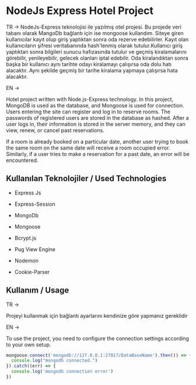 
# NodeJs Express Hotel Project


TR ->
NodeJs-Express teknolojisi ile yazılmış otel projesi. Bu projede veri tabanı olarak MangoDb bağlantı için ise mongoose kullandım. Siteye giren kullanıcılar kayıt olup giriş yaptıktan sonra oda rezerve edebilirler. Kayıt olan kullanıcıların şifresi veritabanında 
hash'lenmiş olarak tutulur.Kullanıcı giriş yaptıktan sonra bilgileri sunucu hafızasında tutulur ve geçmiş kiralamalarını görebilir, yenileyebilir, gelecek olanları iptal edebilir.
Oda kiralandıktan sonra başka bir kullanıcı aynı tarihte odayı kiralamayı çalışırsa oda dolu hatı alacaktır. Aynı şekilde geçmiş bir tarihe kiralama yapmaya çalışırsa hata alacaktır.

EN ->

Hotel project written with Node.js-Express technology. In this project, MongoDB is used as the database, and Mongoose is used for connection. Users entering the site can register and log in to reserve rooms. The passwords of registered users are stored in the database as hashed. After a user logs in, their information is stored in the server memory, and they can view, renew, or cancel past reservations.

If a room is already booked on a particular date, another user trying to book the same room on the same date will receive a room occupied error. Similarly, if a user tries to make a reservation for a past date, an error will be encountered.


## Kullanılan Teknolojiler / Used Technologies

- Express Js

- Express-Session

- MongoDb

- Mongoose

- Bcrypt.js

- Pug View Engine

- Nodemon

- Cookie-Parser
  
## Kullanım / Usage

TR ->

Projeyi kullanmak için bağlantı ayarlarını kendinize göre yapmanız gereklidir

EN ->

To use the project, you need to configure the connection settings according to your own setup.

```javascript
mongoose.connect('mongodb://127.0.0.1:27017/DataBaseName').then(() => {
  console.log("mongodb connected.")
}).catch((err) => {
  console.log('mongodb connection error')
})
```

  
